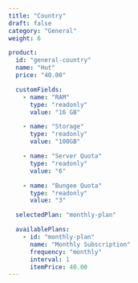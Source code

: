 ```yaml
---
title: "Country"
draft: false
category: "General"
weight: 6

product:
  id: "general-country"
  name: "Hut"
  price: "40.00"

  customFields:
    - name: "RAM"
      type: "readonly"
      value: "16 GB"

    - name: "Storage"
      type: "readonly"
      value: "100GB"

    - name: "Server Quota"
      type: "readonly"
      value: "6"

    - name: "Bungee Quota"
      type: "readonly"
      value: "3"

  selectedPlan: "monthly-plan"

  availablePlans:
    - id: "monthly-plan"
      name: "Monthly Subscription"
      frequency: "monthly"
      interval: 1
      itemPrice: 40.00
---
```

